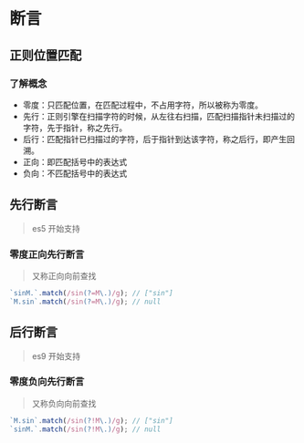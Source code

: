 # 断言

## 正则位置匹配

### 了解概念

- 零度：只匹配位置，在匹配过程中，不占用字符，所以被称为零度。
- 先行：正则引擎在扫描字符的时候，从左往右扫描，匹配扫描指针未扫描过的字符，先于指针，称之先行。
- 后行：匹配指针已扫描过的字符，后于指针到达该字符，称之后行，即产生回溯。
- 正向：即匹配括号中的表达式
- 负向：不匹配括号中的表达式

## 先行断言

> es5 开始支持

### 零度正向先行断言

> 又称正向向前查找

```javascript
`sinM.`.match(/sin(?=M\.)/g); // ["sin"]
`M.sin`.match(/sin(?=M\.)/g); // null
```

## 后行断言

> es9 开始支持

### 零度负向先行断言

> 又称负向向前查找

```javascript
`M.sin`.match(/sin(?!M\.)/g); // ["sin"]
`sinM.`.match(/sin(?!M\.)/g); // null
```
